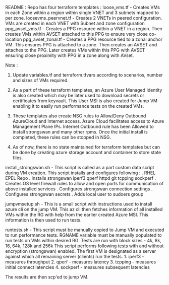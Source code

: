 README :
Repo has four terraform templates :
loose_vms.tf - Creates VMs in each Zone within a region within single VNET and 3 subnets mapped to per zone.
loosevms_peervnet.tf - Creates 2 VNETs in peered configuration. VMs are created in each VNET with Subnet and zone configuration
ppg_avset_vms.tf - Creates a PPG resource within a VNET in a region. Then creates VMs within AVSET attached to this PPG to ensure very close co-location
ppg_avset_zonal.tf - Creates a PPG resource tied to a zonal anchor VM. This ensures PPG is attached to a zone. Then creates an AVSET and attaches to the PPG. Later creates VMs within this PPG with AVSET ensuring close proximity with PPG in a zone along with AVset.


Note :
1. Update variables.tf and terraform.tfvars according to scenarios, number and sizes of VMs required.

2. As a part of these terraform templates, an Azure User Managed Identity is also created which may be later used to download secrets or certificates from keyvault.
This User MSI is also created for Jump VM enabling it to easily run performance tests on the created VMs.

3. These templates also create NSG rules to Allow/Deny Outbound AzureCloud and Internet access. Azure Cloud facilitates access to Azure Management Plane IPs. Internet Outbound rule has been Allowed to install strongswan and many other rpms. Once the initial install is completed, these rules can be stopped in NSG.

4. As of now, there is no state maintained for terraform templates but can be done by creating azure storage account and container to store state files.


install_strongswan.sh - This script is called as a part custom data script during VM creation. This script installs and configures following :
	. RHEL EPEL Repo
	. Installs strongswan iperf3 qperf httpd git tcpping sockperf
	. Creates OS level firewall rules to allow and open ports for communication of above installed services
	. Configures strongswan connection settings
	. Configures strongswan secrets
	. Adds local user to sudoers group 
	

jumpvmsetup.sh - This is a small script with instructions used to install azure cli on the jump VM.
This az cli then fetches information of all installed VMs within the RG with help from the earlier created Azure MSI. This information is then used to run tests.

runtests.sh - This script must be manually copied to Jump VM and executed to run performance tests.
RGNAME variable must be manually populated to run tests on VMs within desired RG.
Tests are run with block sizes - 4k, 8k, 16, 64k, 128k and 256k
This script performs following tests with and without encryption (strongswan) enabled. The first VM is designated as a server against which all remaining server (clients) run the tests.
	1. iperf3 - measures throughput 
	2. qperf - measures latency
	3. tcpping - measures initial connect latencies
	4. sockperf - measures subsequent latencies

The results are then scp'ed to jump VM.

	
	


